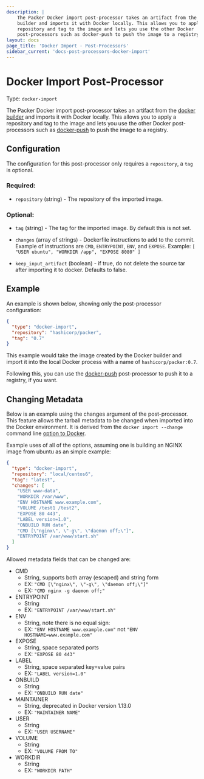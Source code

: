 ```yaml
---
description: |
    The Packer Docker import post-processor takes an artifact from the docker
    builder and imports it with Docker locally. This allows you to apply a
    repository and tag to the image and lets you use the other Docker
    post-processors such as docker-push to push the image to a registry.
layout: docs
page_title: 'Docker Import - Post-Processors'
sidebar_current: 'docs-post-processors-docker-import'
---
```


# Docker Import Post-Processor

Type: `docker-import`

The Packer Docker import post-processor takes an artifact from the [docker
builder](/docs/builders/docker.html) and imports it with Docker locally. This
allows you to apply a repository and tag to the image and lets you use the
other Docker post-processors such as
[docker-push](/docs/post-processors/docker-push.html) to push the image to a
registry.

## Configuration

The configuration for this post-processor only requires a `repository`, a `tag`
is optional.

### Required:

-   `repository` (string) - The repository of the imported image.

### Optional:

-   `tag` (string) - The tag for the imported image. By default this is not
    set.

-   `changes` (array of strings) - Dockerfile instructions to add to the
    commit. Example of instructions are `CMD`, `ENTRYPOINT`, `ENV`, and
    `EXPOSE`. Example: `[ "USER ubuntu", "WORKDIR /app", "EXPOSE 8080" ]`

-   `keep_input_artifact` (boolean) - if true, do not delete the source tar
    after importing it to docker. Defaults to false.

## Example

An example is shown below, showing only the post-processor configuration:

``` json
{
  "type": "docker-import",
  "repository": "hashicorp/packer",
  "tag": "0.7"
}
```

This example would take the image created by the Docker builder and import it
into the local Docker process with a name of `hashicorp/packer:0.7`.

Following this, you can use the
[docker-push](/docs/post-processors/docker-push.html) post-processor to push it
to a registry, if you want.

## Changing Metadata

Below is an example using the changes argument of the post-processor. This
feature allows the tarball metadata to be changed when imported into the Docker
environment. It is derived from the `docker import --change` command line
[option to
Docker](https://docs.docker.com/engine/reference/commandline/import/).

Example uses of all of the options, assuming one is building an NGINX image
from ubuntu as an simple example:

``` json
{
  "type": "docker-import",
  "repository": "local/centos6",
  "tag": "latest",
  "changes": [
    "USER www-data",
    "WORKDIR /var/www",
    "ENV HOSTNAME www.example.com",
    "VOLUME /test1 /test2",
    "EXPOSE 80 443",
    "LABEL version=1.0",
    "ONBUILD RUN date",
    "CMD [\"nginx\", \"-g\", \"daemon off;\"]",
    "ENTRYPOINT /var/www/start.sh"
  ]
}
```

Allowed metadata fields that can be changed are:

-   CMD
    -   String, supports both array (escaped) and string form
    -   EX: `"CMD [\"nginx\", \"-g\", \"daemon off;\"]"`
    -   EX: `"CMD nginx -g daemon off;"`
-   ENTRYPOINT
    -   String
    -   EX: `"ENTRYPOINT /var/www/start.sh"`
-   ENV
    -   String, note there is no equal sign:
    -   EX: `"ENV HOSTNAME www.example.com"` not
        `"ENV HOSTNAME=www.example.com"`
-   EXPOSE
    -   String, space separated ports
    -   EX: `"EXPOSE 80 443"`
-   LABEL
    -   String, space separated key=value pairs
    -   EX: `"LABEL version=1.0"`
-   ONBUILD
    -   String
    -   EX: `"ONBUILD RUN date"`
-   MAINTAINER
    -   String, deprecated in Docker version 1.13.0
    -   EX: `"MAINTAINER NAME"`
-   USER
    -   String
    -   EX: `"USER USERNAME"`
-   VOLUME
    -   String
    -   EX: `"VOLUME FROM TO"`
-   WORKDIR
    -   String
    -   EX: `"WORKDIR PATH"`
